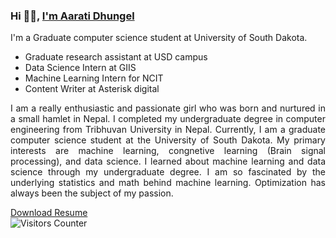 ### Hi 👋🏽, [I'm Aarati Dhungel](https://dhungelaarati.com.np/)  
<div style="text-align: justify">
 
<p>
I'm a Graduate computer science student at University of South Dakota. 
<ul> 
<li>Graduate research assistant at USD campus</li>
<li>Data Science Intern at GIIS </li>
<li>Machine Learning Intern for NCIT </li>
<li>Content Writer at Asterisk digital</li>
</ul>
</p>
 
<p>
 I am a really enthusiastic and passionate girl who was born and nurtured in a small hamlet in Nepal. I completed my undergraduate degree in computer engineering from Tribhuvan University in Nepal. Currently, I am a graduate computer science student at the University of South Dakota. My primary interests are machine learning, congnetive learning (Brain signal processing), and data science. I learned about machine learning and data science through my undergraduate degree. I am so fascinated by the underlying statistics and math behind machine learning. Optimization has always been the subject of my passion.
 
</p>


 
</div>

[Download Resume](https://dhungelaarati.com.np/)  
<img src="https://visitor-badge.glitch.me/badge?page_id=aaratidh.aaratidh" alt="Visitors Counter">
 
